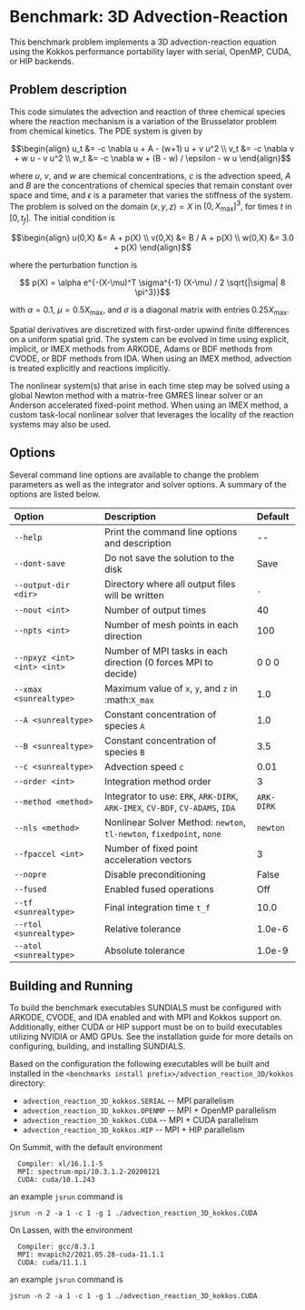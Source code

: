 # Benchmark: 3D Advection-Reaction

This benchmark problem implements a 3D advection-reaction equation using the
Kokkos performance portability layer with serial, OpenMP, CUDA, or HIP backends.

## Problem description

This code simulates the advection and reaction of three chemical species where
the reaction mechanism is a variation of the Brusselator problem from chemical
kinetics. The PDE system is given by
```math
\begin{align}
  u_t &= -c \nabla u + A - (w+1) u + v u^2 \\
  v_t &= -c \nabla v + w u - v u^2 \\
  w_t &= -c \nabla w + (B - w) / \epsilon - w u
\end{align}
```
where $u$, $v$, and $w$ are chemical concentrations, $c$ is the advection speed,
$A$ and $B$ are the concentrations of chemical species that remain constant over
space and time, and $\epsilon$ is a parameter that varies the stiffness of the
system. The problem is solved on the domain $(x,y,z) = X$ in $[0, X_{\text{max}}]^3$, 
for times $t$ in $[0,t_f]$. The initial condition is
```math
\begin{align}
    u(0,X) &= A + p(X) \\
    v(0,X) &= B / A + p(X) \\
    w(0,X) &= 3.0 + p(X)
\end{align}
```
where the perturbation function is
```math
    p(X) = \alpha e^{-(X-\mu)^T \sigma^{-1} (X-\mu) / 2 \sqrt{|\sigma| 8 \pi^3}}
```
with $\alpha = 0.1$, $\mu = 0.5 X_{\text{max}}$, and $\sigma$ is a diagonal 
matrix with entries $0.25 X_{\text{max}}$.

Spatial derivatives are discretized with first-order upwind finite differences
on a uniform spatial grid. The system can be evolved in time using explicit,
implicit, or IMEX methods from ARKODE, Adams or BDF methods from CVODE, or BDF
methods from IDA. When using an IMEX method, advection is treated explicitly and
reactions implicitly.

The nonlinear system(s) that arise in each time step may be solved using a
global Newton method with a matrix-free GMRES linear solver or an Anderson
accelerated fixed-point method. When using an IMEX method, a custom task-local
nonlinear solver that leverages the locality of the reaction systems may also be
used.

## Options

Several command line options are available to change the problem parameters
as well as the integrator and solver options. A summary of the options are
listed below.

| Option                      | Description                                                                   | Default     |
|:----------------------------|:------------------------------------------------------------------------------|:------------|
| `--help`                    | Print the command line options and description                                | --          |
| `--dont-save`               | Do not save the solution to the disk                                          | Save        |
| `--output-dir <dir>`        | Directory where all output files will be written                              | `.`         |
| `--nout <int>`              | Number of output times                                                        | 40          |
| `--npts <int>`              | Number of mesh points in each direction                                       | 100         |
| `--npxyz <int> <int> <int>` | Number of MPI tasks in each direction (0 forces MPI to decide)                | 0 0 0       |
| `--xmax <sunrealtype>`      | Maximum value of `x`, `y`, and `z` in :math:`X_max`                           | 1.0         |
| `--A <sunrealtype>`         | Constant concentration of species `A`                                         | 1.0         |
| `--B <sunrealtype>`         | Constant concentration of species `B`                                         | 3.5         |
| `--c <sunrealtype>`         | Advection speed `c`                                                           | 0.01        |
| `--order <int>`             | Integration method order                                                      | 3           |
| `--method <method>`         | Integrator to use: `ERK`, `ARK-DIRK`, `ARK-IMEX`, `CV-BDF`, `CV-ADAMS`, `IDA` | `ARK-DIRK`  |
| `--nls <method>`            | Nonlinear Solver Method: `newton`, `tl-newton`, `fixedpoint`, `none`          | `newton`    |
| `--fpaccel <int>`           | Number of fixed point acceleration vectors                                    | 3           |
| `--nopre`                   | Disable preconditioning                                                       | False       |
| `--fused`                   | Enabled fused operations                                                      | Off         |
| `--tf <sunrealtype>`        | Final integration time `t_f`                                                  | 10.0        |
| `--rtol <sunrealtype>`      | Relative tolerance                                                            | 1.0e-6      |
| `--atol <sunrealtype>`      | Absolute tolerance                                                            | 1.0e-9      |

## Building and Running

To build the benchmark executables SUNDIALS must be configured with ARKODE,
CVODE, and IDA enabled and with MPI and Kokkos support on. Additionally, either
CUDA or HIP support must be on to build executables utilizing NVIDIA or AMD
GPUs. See the installation guide for more details on configuring, building,
and installing SUNDIALS.

Based on the configuration the following executables will be built and installed
in the `<benchmarks install prefix>/advection_reaction_3D/kokkos` directory:

* `advection_reaction_3D_kokkos.SERIAL` -- MPI parallelism
* `advection_reaction_3D_kokkos.OPENMP` -- MPI + OpenMP parallelism
* `advection_reaction_3D_kokkos.CUDA` -- MPI + CUDA parallelism
* `advection_reaction_3D_kokkos.HIP` -- MPI + HIP parallelism

On Summit, with the default environment
```
  Compiler: xl/16.1.1-5
  MPI: spectrum-mpi/10.3.1.2-20200121
  CUDA: cuda/10.1.243
```
an example `jsrun` command is
```
jsrun -n 2 -a 1 -c 1 -g 1 ./advection_reaction_3D_kokkos.CUDA
```

On Lassen, with the environment
```
  Compiler: gcc/8.3.1
  MPI: mvapich2/2021.05.28-cuda-11.1.1
  CUDA: cuda/11.1.1
```
an example `jsrun` command is
```
jsrun -n 2 -a 1 -c 1 -g 1 ./advection_reaction_3D_kokkos.CUDA
```
